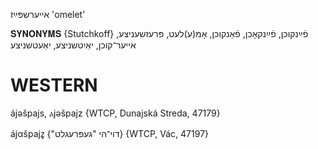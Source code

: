 אייערשפּײַז
'omelet'

𝐒𝐘𝐍𝐎𝐍𝐘𝐌𝐒 {Stutchkoff}
פֿײַנקוכן, פֿײַנקאָכן, פֿאַנקוכן, אָמ(ע)לעט, פּרעזשעניצע, אייער־קוכן, יאַיִטשניצע, יאַעטשניצע

WESTERN
========

ájəšpajs, ⲁjəšpajz {WTCP, Dunajská Streda, 47179}

ájαšpajz̥ {"דוי־הי "געפּרעגלט} {WTCP, Vác, 47197}
